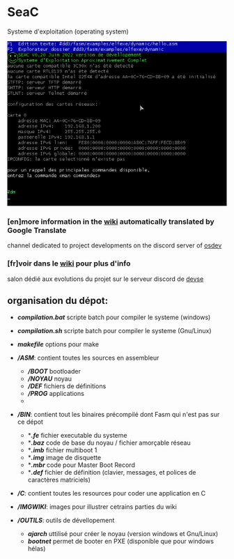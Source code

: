 # SeaC
Systeme d'exploitation (operating system)

![](https://raw.githubusercontent.com/N-LG/SEAC/master/IMGWIKI/exemple1.png)

### [en]more information in the [wiki](https://github-com.translate.goog/N-LG/SEAC/wiki?_x_tr_sl=fr&_x_tr_tl=en&_x_tr_hl=fr&_x_tr_pto=wapp) automatically translated by Google Translate
channel dedicated to project developments on the discord server of [osdev](https://discord.com/channels/440442961147199490/1091753976443187222)

### [fr]voir dans le [wiki](https://github.com/N-LG/SEAC/wiki) pour plus d'info
salon dédié aux evolutions du projet sur le serveur discord de [devse](https://discord.com/channels/746454130448531546/1043677858301759528)

## organisation du dépot:
- ***compilation.bat*** scripte batch pour compiler le systeme (windows)
- ***compilation.sh*** scripte batch pour compiler le systeme (Gnu/Linux)
- ***makefile*** options pour make

- ***/ASM***: contient toutes les sources en assembleur
  - ***/BOOT*** bootloader
  - ***/NOYAU*** noyau 
  - ***/DEF*** fichiers de définitions
  - ***/PROG*** applications
  - 
- ***/BIN***: contient tout les binaires précompilé dont Fasm qui n'est pas sur ce dépot
  - ****.fe*** fichier executable du systeme
  - ****.baz*** code de base du noyau / fichier amorçable réseau
  - ****.imb*** fichier multiboot 1
  - ****.img*** image de disquette
  - ****.mbr*** code pour Master Boot Record
  - ****.def*** fichier de définition (clavier, messages, et polices de caractères matriciels)

- ***/C***: contient toutes les resources pour coder une application en C

- ***/IMGWIKI***: images pour illustrer cetrains parties du wiki

- ***/OUTILS***: outils de dévellopement
  - ***ajarch*** uttilisé pour créer le noyau (version windows et Gnu/Linux)
  - ***bootnet*** permet de booter en PXE (disponible que pour windows hélas)





